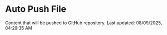# Auto Push File

Content that will be pushed to GitHub repository.
Last updated: 08/09/2025, 04:29:35 AM